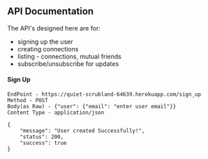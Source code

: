 ## API Documentation

The API's designed here are for:

  - signing up the user
  - creating connections
  - listing - connections, mutual friends
  - subscribe/unsubscribe for updates

#### Sign Up

```Request
EndPoint - https://quiet-scrubland-64639.herokuapp.com/sign_up
Method - POST
Body(as Raw) - {"user": {"email": "enter user email"}}
Content Type - application/json
```
```Response
{
    "message": "User created Successfully!",
    "status": 200,
    "success": true
}
```